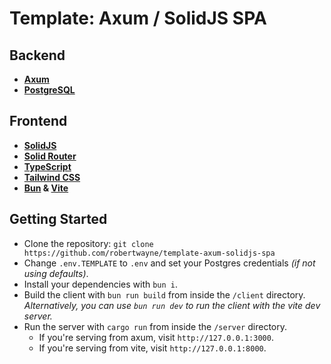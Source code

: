 # Template: Axum / SolidJS SPA

## Backend

- **[Axum](https://github.com/tokio-rs/axum)**
- **[PostgreSQL](https://www.postgresql.org)**

## Frontend

- **[SolidJS](https://github.com/solidjs/solid)**
- **[Solid Router](https://github.com/solidjs/solid-router)**
- **[TypeScript](https://www.typescriptlang.org)**
- **[Tailwind CSS](https://tailwindcss.com)**
- **[Bun](https://bun.sh/) & [Vite](https://vitejs.dev/)**

## Getting Started

- Clone the repository: `git clone
 https://github.com/robertwayne/template-axum-solidjs-spa`
- Change `.env.TEMPLATE` to `.env` and set your Postgres credentials _(if not
  using defaults)_.
- Install your dependencies with `bun i`.
- Build the client with `bun run build` from inside the `/client` directory.
  _Alternatively, you can use `bun run dev` to run the client with the vite dev
  server._
- Run the server with `cargo run` from inside the `/server` directory.
  - If you're serving from axum, visit `http://127.0.0.1:3000`.
  - If you're serving from vite, visit `http://127.0.0.1:8000`.
